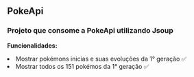 <h2> PokeApi  </h2>
<h3> Projeto que consome a PokeApi utilizando Jsoup </h3>

<b> Funcionalidades: </b>
<li> Mostrar pokémons inicias e suas evoluções da 1° geração ✅  </li> 
<li> Mostrar todos os 151 pokémos da 1° geração  ✅  </li> 
